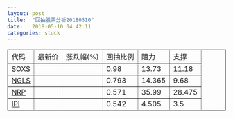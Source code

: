 ```yaml
---
layout: post
title:  "回抽股票分析20180510"
date:   2018-05-10 04:42:11
categories: stock
---
```

<script type="text/javascript">
var stockList = []
stockList.push('gb_soxs');
stockList.push('gb_ngls');
stockList.push('gb_nrp');
stockList.push('gb_ipi');
</script>
<table border="1">
 <tr>
 <td>代码</td>
 <td>最新价</td>
 <td>涨跌幅(%)</td>
 <td>回抽比例</td>
 <td>阻力</td>
 <td>支撑</td>
</tr>
  <tr id="soxs">
  <td><a href="http://stock.finance.sina.com.cn/usstock/quotes/SOXS.html" target="_blank">SOXS</a></td><td></td><td></td><td>0.98</td><td>13.73</td><td>11.18</td></tr>
  <tr id="ngls">
  <td><a href="http://stock.finance.sina.com.cn/usstock/quotes/NGLS.html" target="_blank">NGLS</a></td><td></td><td></td><td>0.793</td><td>14.365</td><td>9.68</td></tr>
  <tr id="nrp">
  <td><a href="http://stock.finance.sina.com.cn/usstock/quotes/NRP.html" target="_blank">NRP</a></td><td></td><td></td><td>0.571</td><td>35.99</td><td>28.475</td></tr>
  <tr id="ipi">
  <td><a href="http://stock.finance.sina.com.cn/usstock/quotes/IPI.html" target="_blank">IPI</a></td><td></td><td></td><td>0.542</td><td>4.505</td><td>3.5</td></tr>
</table>
